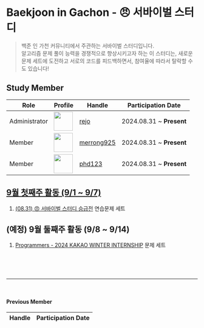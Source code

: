 # Baekjoon in Gachon - 😠 서바이벌 스터디
> 백준 인 가천 커뮤니티에서 주관하는 서바이벌 스터디입니다.  
> 알고리즘 문제 풀이 능력을 경쟁적으로 향상시키고자 하는 이 스터디는, 새로운 문제 세트에 도전하고 서로의 코드를 피드백하면서, 참여율에 따라서 탈락할 수도 있습니다!

## Study Member
<table>
  <thead>
    <tr>
      <th>Role</th>
      <th>Profile</th>
      <th>Handle</th>
      <th>Participation Date</th>
    </tr>
  </thead>
  <tbody>
    <tr>
      <td>Administrator</td>
      <td><image width="50" src="https://avatars.githubusercontent.com/u/100785255?v=4"></td>
      <td><a href="https://solved.ac/profile/rejo">rejo</a></td>
      <td>2024.08.31 ~ <b>Present</b></td>
    </tr>
    <tr>
      <td>Member</td>
      <td><image width="50" src="https://avatars.githubusercontent.com/u/101111603?v=4"></td>
      <td><a href="https://solved.ac/profile/merrong925">merrong925</a></td>
      <td>2024.08.31 ~ <b>Present</b></td>
    </tr>
    <tr>
      <td>Member</td>
      <td><image width="50" src="https://avatars.githubusercontent.com/u/83436753?v=4"></td>
      <td><a href="https://solved.ac/profile/phd123">phd123</a></td>
      <td>2024.08.31 ~ <b>Present</b></td>
    </tr>
  </tbody>
</table>

## [9월 첫째주 활동 (9/1 ~ 9/7)](https://github.com/r3j0/BiGStudy-SurvivalAlgorithm/tree/main/2024-09-1)
1. [(08.31) 😠 서바이벌 스터디 승급전](https://www.acmicpc.net/group/practice/view/21592/8) 연습문제 세트

## (예정) 9월 둘째주 활동 (9/8 ~ 9/14)
1. [Programmers - 2024 KAKAO WINTER INTERNSHIP](https://school.programmers.co.kr/learn/challenges?order=recent&page=1&partIds=58464) 문제 세트

<br><br><br>
<hr>
<br>

#### Previous Member
<table>
  <thead>
    <tr>
      <th>Handle</th>
      <th>Participation Date</th>
    </tr>
  </thead>
  <tbody>
  </tbody>
</table>
